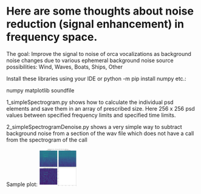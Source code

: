 # Here are some thoughts about noise reduction (signal enhancement) in frequency space.

The goal:  Improve the signal to noise of orca vocalizations as background noise changes due to various ephemeral background noise source possibilities:  Wind, Waves, Boats, Ships, Other




Install these libraries using your IDE or python -m pip install numpy  etc.:

numpy
matplotlib
soundfile

1_simpleSpectrogram.py  shows how to calculate the individual psd elements and save
them in an array of prescribed size.  Here 256 x 256 psd values between specified frequency
limits and specified time limits.

2_simpleSpectrogramDenoise.py  shows a very simple way to subtract background noise from
a section of the wav file which does not have a call from the spectrogram of the call

Sample plot:
<img src="plots/simpleDenoise.jpg" alt="Sample plot" style="height: 100px; width:100px;"/>